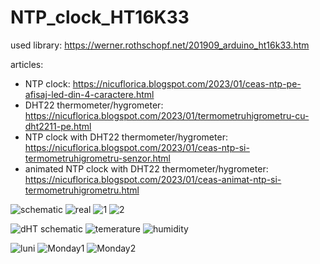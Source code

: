 # NTP_clock_HT16K33
used library: https://werner.rothschopf.net/201909_arduino_ht16k33.htm

articles:
- NTP clock: https://nicuflorica.blogspot.com/2023/01/ceas-ntp-pe-afisaj-led-din-4-caractere.html
- DHT22 thermometer/hygrometer: https://nicuflorica.blogspot.com/2023/01/termometruhigrometru-cu-dht2211-pe.html
- NTP clock with DHT22 thermometer/hygrometer: https://nicuflorica.blogspot.com/2023/01/ceas-ntp-si-termometruhigrometru-senzor.html
- animated NTP clock with DHT22 thermometer/hygrometer: https://nicuflorica.blogspot.com/2023/01/ceas-animat-ntp-si-termometruhigrometru.html

![schematic](https://blogger.googleusercontent.com/img/b/R29vZ2xl/AVvXsEgr_YnHnno8pCx-pcHoUiS-cVsLEkjbbGgnNZ7J5fZ2UlhMpTY6VFXQ2RzO3nWbASA3qgY6GxkUPs-ycOJtYxHUZmmqVvaarbtMA9Y3RF7uXT0FTADsg5VjkdznbghFyj29m6IAw1edqebZtrvPVw4PiLZYBfjAE0Zsl8ahGjIjFj3obR59C5MM_nyRJw/s320/NTP_clock_DST_HT16K33_14segm_sch1.png)
![real](https://blogger.googleusercontent.com/img/b/R29vZ2xl/AVvXsEi55dWEpozl0mAVSMEoM1RcOlEuth0UpCrFJWsT3hr2Q5NrEf5zs2mOAOGNh9U1QH_cRGHzLaZCwRhMVU1H1A9lA60xj4uJS8bEcY-WyDqY5WAx676dyzqOi9UH69LxAo_j_hpGUn0vh0OPXsM3lB05ov2ZwYEckIeQYlyBWkGzlQCwdaY4C_x3G-bfWQ/w200-h150/montaj_test_1.jpg)
![1](https://blogger.googleusercontent.com/img/b/R29vZ2xl/AVvXsEgRIZYzrJw9G1AQoJMUWfjGJQUKLeWaGA0WW3rrwBSsIgAWe1vNVeCMTtO5CdmVk85C3FDBFrXyRjC5dRHSWNpQvkm_-AS0vnw5b2NBi8UIZrkL3trpf2Cz7Q38BBCqOgx0r1P31CyZfk6Td6_emmnE2J8_6PU7K_ojQQucggqGZ7cAcvIGZoppXhjjEw/w200-h150/ora_vara.jpg)
![2](https://blogger.googleusercontent.com/img/b/R29vZ2xl/AVvXsEgVhEqN4xZOrlgH6q24BSpKRi0_yDcUEU8QnkPmfzJmUbneT7kSMRwbALoPxB1ON-NzuazvWrJ82G_iJ6AIfgBR1_ISfyHZ9B3ALmSIQzbUJ1rzF7J61jigVDFr0dUkM2A8Zp9RFnK-NJgyKQ3UIFwBGE3ed4TlxJjPDep0081VvC_PSjiP-ThqgKGeBg/w200-h150/ora_iarna.jpg)

![dHT schematic](https://blogger.googleusercontent.com/img/b/R29vZ2xl/AVvXsEhnwYYXMEE-21ox-0hu9X8wWhlvDYZRWI3V3vJb61FDB1AiTFH9npga9iqnzM_E5Zfah1vseaDVsOhIXIMBqzczWNMhAlhWDy-fmATYNu94WB6DQmE6ODgHPRid4LVg6Ogu_0Px36h10QulLH46DCU_2KTvN6u6a0j1k5BF_gt5ldhsmwVrTiKxQ9ha3w/w200-h98/Wemos_D1_DHT_HT16K33_14segm_test1_sch.png)
![temerature](https://blogger.googleusercontent.com/img/b/R29vZ2xl/AVvXsEhfiuoXq3ilSYlNQbna9F82yTJOp5Pss88oO0pYzkmg2L00M4FJIYrdsqZ4siZ5YVr8FOpq_AN2nIuTEavInfLQbddElPm7DAjCQM3Qk9DnaUpVZMKv4KSPJ_oYePSTFoH7tsfyPIo8dB9_d60u2JkoUGVjq7H9E8UHTPW9Qj1JU8LC5b_b808TeWgqeg/w200-h150/DHT_plus_25C.jpg)
![humidity](https://blogger.googleusercontent.com/img/b/R29vZ2xl/AVvXsEhOCMPsiyge1QGfCRNds7vPsHA_UPCLuHfoW4XBRFJrnpmNaX9k0aWCeKBT5toBmlla9WCqqPSvYpK297QuzntJ1lpYQGKX_2p_KVToMEanLepo4YmKNV0jhFgPdLlZdofeZtVrEISoIQLflMDdYZVrQ_hv-zHATZX-pfBDTKDy61lp1PFDLqq-7Uas5w/w200-h150/DHT_47lasuta.jpg)

![luni](https://blogger.googleusercontent.com/img/b/R29vZ2xl/AVvXsEj_xNINJl7W5--cXbPHKqWFlhm74BP9W8WG8jfEeb_vO2qtYrJj-aIQUup3OJQWyP99NJo2U6RwolBji851CnRycA-zelo5FV0eF0p5RlLz69lz6mKEEU8E_r8aBOpP78Ue_U8qMtAWFaRJUsLdZAGW6-fVBzUbiwZIXXMY2uDCr4Oao10s_vRb4X42sw/w200-h127/ceas_NTP_meteo_08.png) 
![Monday1](https://blogger.googleusercontent.com/img/b/R29vZ2xl/AVvXsEjzm8SyRP5RAAj4EUpoNikb_7eDITiq2GhHwutqsgFi42ZJfflSjRMznwr79T_aClk81VJQDIHthoegHmZrqeqxa5p-Kczw93X7GCyXo88EM3QfF5V6atqLqwZppcPh7mjKVVSeJmqtq0cVukeICh9Uf0uYiN-pmjPq4OTRW6mpOP_aMFAzI-a4TK2pDA/w200-h132/ceas_NTP_meteo_02.png)
![Monday2](https://blogger.googleusercontent.com/img/b/R29vZ2xl/AVvXsEgrDPYgmezAeJ6ZAx75sJSL9vqOicTno1abMSoZo8yEPh_LzjgRBlsPDV3Mvb2qSZVHzDo79RkNIivnGx42Pi2pq0Mys1D1H10BYf_H9GO9NBBe2htJ1wBGEpcOdULU5u2Paej8aIrRuEuy_QH9_Q_JZJatKufr9GjeTmKX7gjVZ24S1LyoqECoWCvnMQ/w200-h129/ceas_NTP_meteo_03.png)


